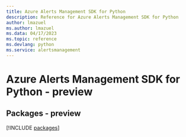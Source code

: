 ```yaml
---
title: Azure Alerts Management SDK for Python
description: Reference for Azure Alerts Management SDK for Python
author: lmazuel
ms.author: lmazuel
ms.data: 04/17/2023
ms.topic: reference
ms.devlang: python
ms.service: alertsmanagement
---
```

# Azure Alerts Management SDK for Python - preview
## Packages - preview
[!INCLUDE [packages](alerts-management-index.md)]